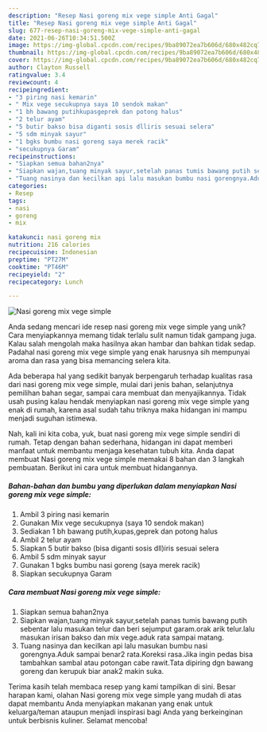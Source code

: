 ```yaml
---
description: "Resep Nasi goreng mix vege simple Anti Gagal"
title: "Resep Nasi goreng mix vege simple Anti Gagal"
slug: 677-resep-nasi-goreng-mix-vege-simple-anti-gagal
date: 2021-06-26T10:34:51.500Z
image: https://img-global.cpcdn.com/recipes/9ba89072ea7b606d/680x482cq70/nasi-goreng-mix-vege-simple-foto-resep-utama.jpg
thumbnail: https://img-global.cpcdn.com/recipes/9ba89072ea7b606d/680x482cq70/nasi-goreng-mix-vege-simple-foto-resep-utama.jpg
cover: https://img-global.cpcdn.com/recipes/9ba89072ea7b606d/680x482cq70/nasi-goreng-mix-vege-simple-foto-resep-utama.jpg
author: Clayton Russell
ratingvalue: 3.4
reviewcount: 4
recipeingredient:
- "3 piring nasi kemarin"
- " Mix vege secukupnya saya 10 sendok makan"
- "1 bh bawang putihkupasgeprek dan potong halus"
- "2 telur ayam"
- "5 butir bakso bisa diganti sosis dlliris sesuai selera"
- "5 sdm minyak sayur"
- "1 bgks bumbu nasi goreng saya merek racik"
- "secukupnya Garam"
recipeinstructions:
- "Siapkan semua bahan2nya"
- "Siapkan wajan,tuang minyak sayur,setelah panas tumis bawang putih sebentar lalu masukan telur dan beri sejumput garam.orak arik telur.lalu masukan irisan bakso dan mix vege.aduk rata sampai matang."
- "Tuang nasinya dan kecilkan api lalu masukan bumbu nasi gorengnya.Aduk sampai benar2 rata.Koreksi rasa.Jika ingin pedas bisa tambahkan sambal atau potongan cabe rawit.Tata dipiring dgn bawang goreng dan kerupuk biar anak2 makin suka."
categories:
- Resep
tags:
- nasi
- goreng
- mix

katakunci: nasi goreng mix 
nutrition: 216 calories
recipecuisine: Indonesian
preptime: "PT27M"
cooktime: "PT46M"
recipeyield: "2"
recipecategory: Lunch

---
```



![Nasi goreng mix vege simple](https://img-global.cpcdn.com/recipes/9ba89072ea7b606d/680x482cq70/nasi-goreng-mix-vege-simple-foto-resep-utama.jpg)

Anda sedang mencari ide resep nasi goreng mix vege simple yang unik? Cara menyiapkannya memang tidak terlalu sulit namun tidak gampang juga. Kalau salah mengolah maka hasilnya akan hambar dan bahkan tidak sedap. Padahal nasi goreng mix vege simple yang enak harusnya sih mempunyai aroma dan rasa yang bisa memancing selera kita.

Ada beberapa hal yang sedikit banyak berpengaruh terhadap kualitas rasa dari nasi goreng mix vege simple, mulai dari jenis bahan, selanjutnya pemilihan bahan segar, sampai cara membuat dan menyajikannya. Tidak usah pusing kalau hendak menyiapkan nasi goreng mix vege simple yang enak di rumah, karena asal sudah tahu triknya maka hidangan ini mampu menjadi suguhan istimewa.




Nah, kali ini kita coba, yuk, buat nasi goreng mix vege simple sendiri di rumah. Tetap dengan bahan sederhana, hidangan ini dapat memberi manfaat untuk membantu menjaga kesehatan tubuh kita. Anda dapat membuat Nasi goreng mix vege simple memakai 8 bahan dan 3 langkah pembuatan. Berikut ini cara untuk membuat hidangannya.

<!--inarticleads1-->

##### Bahan-bahan dan bumbu yang diperlukan dalam menyiapkan Nasi goreng mix vege simple:

1. Ambil 3 piring nasi kemarin
1. Gunakan  Mix vege secukupnya (saya 10 sendok makan)
1. Sediakan 1 bh bawang putih,kupas,geprek dan potong halus
1. Ambil 2 telur ayam
1. Siapkan 5 butir bakso (bisa diganti sosis dll)iris sesuai selera
1. Ambil 5 sdm minyak sayur
1. Gunakan 1 bgks bumbu nasi goreng (saya merek racik)
1. Siapkan secukupnya Garam




<!--inarticleads2-->

##### Cara membuat Nasi goreng mix vege simple:

1. Siapkan semua bahan2nya
1. Siapkan wajan,tuang minyak sayur,setelah panas tumis bawang putih sebentar lalu masukan telur dan beri sejumput garam.orak arik telur.lalu masukan irisan bakso dan mix vege.aduk rata sampai matang.
1. Tuang nasinya dan kecilkan api lalu masukan bumbu nasi gorengnya.Aduk sampai benar2 rata.Koreksi rasa.Jika ingin pedas bisa tambahkan sambal atau potongan cabe rawit.Tata dipiring dgn bawang goreng dan kerupuk biar anak2 makin suka.




Terima kasih telah membaca resep yang kami tampilkan di sini. Besar harapan kami, olahan Nasi goreng mix vege simple yang mudah di atas dapat membantu Anda menyiapkan makanan yang enak untuk keluarga/teman ataupun menjadi inspirasi bagi Anda yang berkeinginan untuk berbisnis kuliner. Selamat mencoba!

